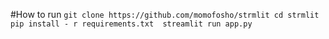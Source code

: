 #How to run
`git clone https://github.com/momofosho/strmlit
cd strmlit
pip install - r requirements.txt 
streamlit run app.py`
